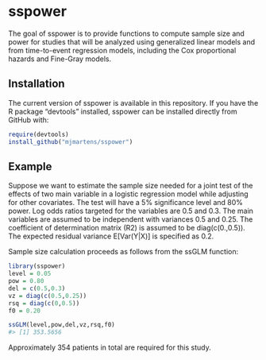 
<!-- README.md is generated from README.Rmd. Please edit that file -->

# sspower

<!-- badges: start -->
<!-- badges: end -->

The goal of sspower is to provide functions to compute sample size and
power for studies that will be analyzed using generalized linear models
and from time-to-event regression models, including the Cox proportional
hazards and Fine-Gray models.

## Installation

The current version of sspower is available in this repository. If you
have the R package “devtools” installed, sspower can be installed
directly from GitHub with:

``` r
require(devtools)
install_github("mjmartens/sspower")
```

## Example

Suppose we want to estimate the sample size needed for a joint test of
the effects of two main variable in a logistic regression model while
adjusting for other covariates. The test will have a 5% significance
level and 80% power. Log odds ratios targeted for the variables are 0.5
and 0.3. The main variables are assumed to be independent with variances
0.5 and 0.25. The coefficient of determination matrix (R2) is assumed to
be diag(c(0.,0.5)). The expected residual variance E\[Var(Y\|X)\] is
specified as 0.2.

Sample size calculation proceeds as follows from the ssGLM function:

``` r
library(sspower)
level = 0.05
pow = 0.80
del = c(0.5,0.3)
vz = diag(c(0.5,0.25))
rsq = diag(c(0,0.5))
f0 = 0.20

ssGLM(level,pow,del,vz,rsq,f0)
#> [1] 353.5656
```

Approximately 354 patients in total are required for this study.
